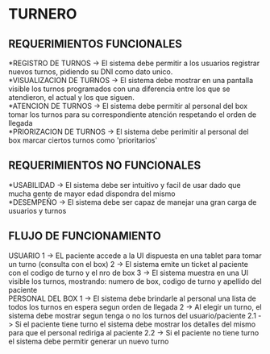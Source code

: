<h1>TURNERO</h1>

<h2>REQUERIMIENTOS FUNCIONALES</h2>
*REGISTRO DE TURNOS -> El sistema debe permitir a los usuarios registrar nuevos turnos, pidiendo su DNI como dato unico.
<br>
*VISUALIZACION DE TURNOS -> El sistema debe mostrar en una pantalla visible los turnos programados con una diferencia entre los que se atendieron, el actual y los que siguen.
<br>
*ATENCION DE TURNOS -> El sistema debe permitir al personal del box tomar los turnos para su correspondiente atención respetando el orden de llegada 
<br>
*PRIORIZACION DE TURNOS -> El sistema debe perimitir al personal del box marcar ciertos turnos como 'prioritarios'
<br>

<h2>REQUERIMIENTOS NO FUNCIONALES</h2>
*USABILIDAD -> El sistema debe ser intuitivo y facil de usar dado que mucha gente de mayor edad dispondra del mismo
<br>
*DESEMPEÑO -> El sistema debe ser capaz de manejar una gran carga de usuarios y turnos


<h2>FLUJO DE FUNCIONAMIENTO</h2>
USUARIO
1 -> EL paciente accede a la UI dispuesta en una tablet para tomar un turno (consulta con el box)
2 -> El sistema emite un ticket al paciente con el codigo de turno y el nro de box
3 -> El sistema muestra en una UI visible los turnos, mostrando: numero de box, codigo de turno y apellido del paciente
<br>
PERSONAL DEL BOX
1 -> El sistema debe brindarle al personal una lista de todos los turnos en espera segun orden de llegada
2 -> Al elegir un turno, el sistema debe mostrar segun tenga o no los turnos del usuario/paciente
2.1 -> Si el paciente tiene turno el sistema debe mostrar los detalles del mismo para que el personal rediriga al paciente
2.2 -> Si el paciente no tiene turno el sistema debe permitir generar un nuevo turno
